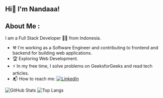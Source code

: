 ## Hi👋 I'm Nandaaa! 

## About Me :  
I am a Full Stack Developer 🏴‍☠️ from Indonesia.  

- ⚒️ I'm working as a Software Engineer and contributing to frontend and backend for building web applications.  
- 🏆 Exploring Web Development.  
- ⚡ In my free time, I solve problems on GeeksforGeeks and read tech articles.  
- 📬 How to reach me: [![LinkedIn](https://img.shields.io/badge/LinkedIn-Connect-blue)](https://www.linkedin.com/in/ananda-rizky-febriyana)  

![GitHub Stats](https://github-readme-stats.vercel.app/api?username=USERNAME&show_icons=true&theme=radical)
![Top Langs](https://github-readme-stats.vercel.app/api/top-langs/?username=USERNAME&layout=compact)
